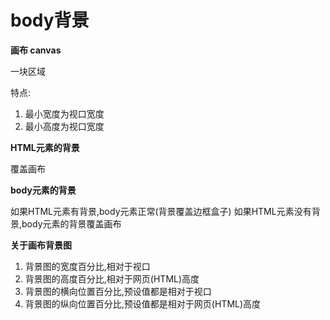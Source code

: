 # body背景

**画布 canvas**

一块区域

特点:

1. 最小宽度为视口宽度
2. 最小高度为视口宽度


**HTML元素的背景**

覆盖画布

**body元素的背景**

如果HTML元素有背景,body元素正常(背景覆盖边框盒子)
如果HTML元素没有背景,body元素的背景覆盖画布

**关于画布背景图**

1. 背景图的宽度百分比,相对于视口
2. 背景图的高度百分比,相对于网页(HTML)高度
3. 背景图的横向位置百分比,预设值都是相对于视口
4. 背景图的纵向位置百分比,预设值都是相对于网页(HTML)高度

